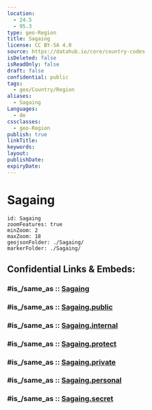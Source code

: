 ```yaml
---
location:
  - 24.5
  - 95.3
type: geo-Region
title: Sagaing
license: CC BY-SA 4.0
source: https://datahub.io/core/country-codes
isDeleted: false
isReadOnly: false
draft: false
confidential: public
tags:
  - geo/Country/Region
aliases:
  - Sagaing
Languages:
  - de
cssclasses:
  - geo-Region
publish: true
linkTitle:
keywords:
layout:
publishDate:
expiryDate:
---
```


# Sagaing

```leaflet
id: Sagaing
zoomFeatures: true 
minZoom: 2 
maxZoom: 18
geojsonFolder: ./Sagaing/
markerFolder: ./Sagaing/
```


## Confidential Links & Embeds: 

### #is_/same_as :: [Sagaing](/_Standards/Earth/Continent/Asia/Asia~South~East/Myanmar/States~Myanmar/Sagaing.md) 

### #is_/same_as :: [Sagaing.public](/_public/Earth/Continent/Asia/Asia~South~East/Myanmar/States~Myanmar/Sagaing.public.md) 

### #is_/same_as :: [Sagaing.internal](/_internal/Earth/Continent/Asia/Asia~South~East/Myanmar/States~Myanmar/Sagaing.internal.md) 

### #is_/same_as :: [Sagaing.protect](/_protect/Earth/Continent/Asia/Asia~South~East/Myanmar/States~Myanmar/Sagaing.protect.md) 

### #is_/same_as :: [Sagaing.private](/_private/Earth/Continent/Asia/Asia~South~East/Myanmar/States~Myanmar/Sagaing.private.md) 

### #is_/same_as :: [Sagaing.personal](/_personal/Earth/Continent/Asia/Asia~South~East/Myanmar/States~Myanmar/Sagaing.personal.md) 

### #is_/same_as :: [Sagaing.secret](/_secret/Earth/Continent/Asia/Asia~South~East/Myanmar/States~Myanmar/Sagaing.secret.md)

